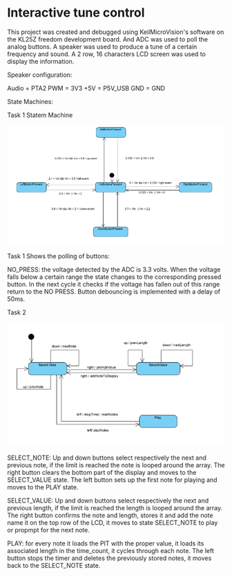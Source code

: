 # Interactive tune control

This project was created and debugged using KeilMicroVision's software on the KL25Z freedom development board.
And ADC was used to poll the analog buttons. A speaker was used to produce a tune of a certain frequency and sound.
A 2 row, 16 characters LCD screen was used to display the information.

Speaker configuration:

Audio = PTA2
PWM = 3V3
+5V = P5V_USB
GND = GND

State Machines:

Task 1 Statem Machine

![alt text](task1.PNG)

Task 1 Shows the polling of buttons:

NO_PRESS: the voltage detected by the ADC is 3.3 volts. When the voltage falls below a certain range the 
state changes to the corresponding pressed button. In the next cycle it checks if the voltage has fallen out of this range return to the NO PRESS.
Button debouncing is implemented with a delay of 50ms. 

Task 2

![alt text](task2.PNG)

SELECT_NOTE: Up and down buttons select respectively the next and previous note, if the limit is reached the note is looped around the array.
The right button clears the bottom part of the display and moves to the SELECT_VALUE state.
The left button sets up the first note for playing and moves to the PLAY state.

SELECT_VALUE: Up and down buttons select respectively the next and previous length, if the limit is reached the length is looped around the array.
The right button confirms the note and length, stores it and add the note name it on the top row of the LCD, it moves to state SELECT_NOTE to play or propmpt for the next note.

PLAY: for every note it loads the PIT with the proper value, it loads its associated length in the time_count, it cycles through each note.
The left button stops the timer and deletes the previously stored notes, it moves back to the SELECT_NOTE state.

